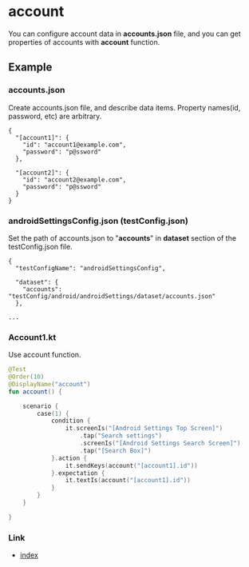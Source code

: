 # account

You can configure account data in **accounts.json** file, and you can get properties of accounts with **account**
function.

## Example

### accounts.json

Create accounts.json file, and describe data items. Property names(id, password, etc) are arbitrary.

```
{
  "[account1]": {
    "id": "account1@example.com",
    "password": "p@ssword"
  },

  "[account2]": {
    "id": "account2@example.com",
    "password": "p@ssword"
  }
}
```

### androidSettingsConfig.json (testConfig.json)

Set the path of accounts.json to "**accounts**" in **dataset** section of the testConfig.json file.

```
{
  "testConfigName": "androidSettingsConfig",

  "dataset": {
    "accounts": "testConfig/android/androidSettings/dataset/accounts.json"
  },

...
```

### Account1.kt

Use account function.

```kotlin
@Test
@Order(10)
@DisplayName("account")
fun account() {

    scenario {
        case(1) {
            condition {
                it.screenIs("[Android Settings Top Screen]")
                    .tap("Search settings")
                    .screenIs("[Android Settings Search Screen]")
                    .tap("[Search Box]")
            }.action {
                it.sendKeys(account("[account1].id"))
            }.expectation {
                it.textIs(account("[account1].id"))
            }
        }
    }

}
```

### Link

- [index](../../../index.md)

